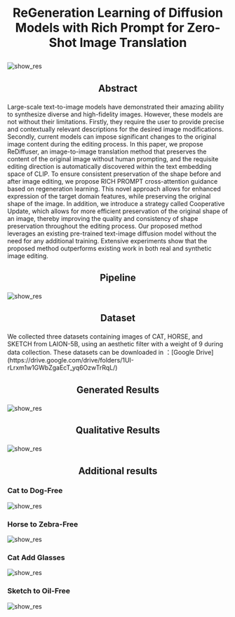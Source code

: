 # <p align="center">ReGeneration Learning of Diffusion Models with Rich Prompt for Zero-Shot Image Translation</p>
![show_res](.//fig//show_res.svg)
## <p align="center">Abstract</p>
   
<p>Large-scale text-to-image models have demonstrated their amazing ability to synthesize diverse and high-fidelity images. However, these models are not without their limitations. Firstly, they require the user to provide precise and contextually relevant descriptions for the desired image modifications. Secondly, current models can impose significant changes to the original image content during the editing process. In this paper, we propose ReDiffuser, an image-to-image translation method that preserves the content of the original image without human prompting, and the requisite editing direction is automatically discovered within the  text embedding space of CLIP. To ensure consistent preservation of the shape before and after image editing, we propose  RICH PROMPT cross-attention guidance based on regeneration learning. This novel approach allows for enhanced expression of the target domain features, while preserving the original shape of the image. In addition, we introduce a strategy called Cooperative Update, which allows for more efficient preservation of the original shape of an image, thereby improving the quality and consistency of shape preservation throughout the editing process. Our proposed method leverages an existing pre-trained text-image diffusion model without the need for any additional training. Extensive experiments show that the proposed method outperforms existing work in both real and synthetic image editing.</p>

## <p align="center">Pipeline</p>
![show_res](.//fig//framework.svg)

## <p align="center">Dataset</p>
<p>We collected three datasets containing images of CAT, HORSE, and SKETCH from LAION-5B, using an aesthetic filter with a weight of 9 during data collection. These datasets can be downloaded in ：[Google Drive](https://drive.google.com/drive/folders/1UI-rLrxm1w1GWbZgaEcT_yq6OzwTrRqL/) </p>

## <p align="center">Generated  Results</p>
![show_res](.//fig//exp_res.jpg)
## <p align="center">Qualitative Results</p>
![show_res](.//fig//exp_table.PNG)

## <p align="center">Additional results</p>
### Cat to Dog-Free
![show_res](.//fig//add_cat.jpg)
### Horse to Zebra-Free
![show_res](.//fig//add_horse.jpg)
### Cat Add Glasses
![show_res](.//fig//cat_wg.jpg)
### Sketch to Oil-Free
![show_res](.//fig//add_sketch.jpg)
